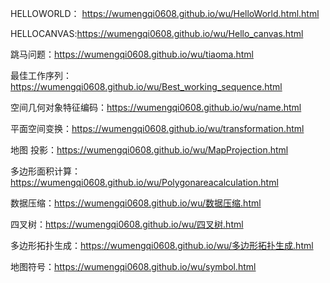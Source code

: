 HELLOWORLD： https://wumengqi0608.github.io/wu/HelloWorld.html.html

HELLOCANVAS:https://wumengqi0608.github.io/wu/Hello_canvas.html

跳马问题：https://wumengqi0608.github.io/wu/tiaoma.html

最佳工作序列：https://wumengqi0608.github.io/wu/Best_working_sequence.html

空间几何对象特征编码：https://wumengqi0608.github.io/wu/name.html

平面空间变换：https://wumengqi0608.github.io/wu/transformation.html

地图 投影：https://wumengqi0608.github.io/wu/MapProjection.html

多边形面积计算：https://wumengqi0608.github.io/wu/Polygonareacalculation.html

数据压缩：https://wumengqi0608.github.io/wu/数据压缩.html

四叉树：https://wumengqi0608.github.io/wu/四叉树.html

多边形拓扑生成：https://wumengqi0608.github.io/wu/多边形拓扑生成.html

地图符号：https://wumengqi0608.github.io/wu/symbol.html
